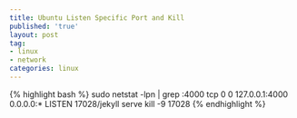 ```yaml
---
title: Ubuntu Listen Specific Port and Kill
published: 'true'
layout: post
tag:
- linux
- network
categories: linux
---
```


{% highlight bash %}
sudo netstat -lpn | grep :4000
tcp        0      0 127.0.0.1:4000          0.0.0.0:*               LISTEN      17028/jekyll serve
kill -9 17028
{% endhighlight %}
